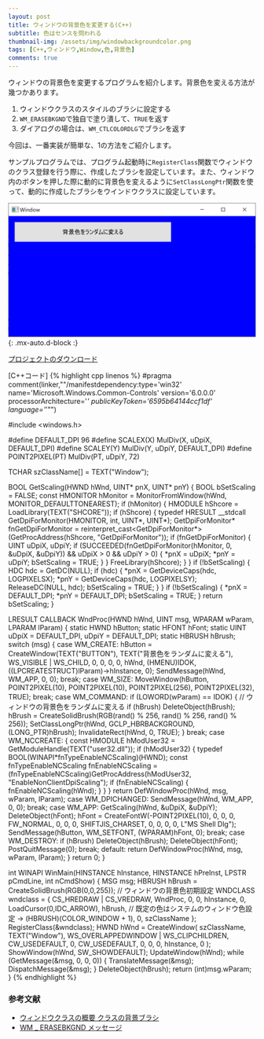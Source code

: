 ```yaml
---
layout: post
title: ウィンドウの背景色を変更する(C++)
subtitle: 色はセンスを問われる
thumbnail-img: /assets/img/windowbackgroundcolor.png
tags: [C++,ウィンドウ,Window,色,背景色]
comments: true
---
```


ウィンドウの背景色を変更するプログラムを紹介します。背景色を変える方法が幾つかあります。

1. ウィンドウクラスのスタイルのブラシに設定する
1. `WM_ERASEBKGND`で独自で塗り潰して、`TRUE`を返す 
1. ダイアログの場合は、`WM_CTLCOLORDLG`でブラシを返す

今回は、一番実装が簡単な、1の方法をご紹介します。

サンプルプログラムでは、プログラム起動時に`RegisterClass`関数でウィンドウのクラス登録を行う際に、作成したブラシを設定しています。また、ウィンドウ内のボタンを押した際に動的に背景色を変えるように`SetClassLongPtr`関数を使って、動的に作成したブラシをウインドウクラスに設定しています。


![](/assets/img/windowbackgroundcolor.png){: .mx-auto.d-block :}

[プロジェクトのダウンロード](https://github.com/kenjinote/WindowBackgroundColor/archive/master.zip)

[C++コード]
{% highlight cpp linenos %}
#pragma comment(linker,"\"/manifestdependency:type='win32' name='Microsoft.Windows.Common-Controls' version='6.0.0.0' processorArchitecture='*' publicKeyToken='6595b64144ccf1df' language='*'\"")

#include <windows.h>

#define DEFAULT_DPI 96
#define SCALEX(X) MulDiv(X, uDpiX, DEFAULT_DPI)
#define SCALEY(Y) MulDiv(Y, uDpiY, DEFAULT_DPI)
#define POINT2PIXEL(PT) MulDiv(PT, uDpiY, 72)

TCHAR szClassName[] = TEXT("Window");

BOOL GetScaling(HWND hWnd, UINT* pnX, UINT* pnY)
{
  BOOL bSetScaling = FALSE;
  const HMONITOR hMonitor = MonitorFromWindow(hWnd, MONITOR_DEFAULTTONEAREST);
  if (hMonitor)
  {
    HMODULE hShcore = LoadLibrary(TEXT("SHCORE"));
    if (hShcore)
    {
      typedef HRESULT __stdcall GetDpiForMonitor(HMONITOR, int, UINT*, UINT*);
      GetDpiForMonitor* fnGetDpiForMonitor = reinterpret_cast<GetDpiForMonitor*>(GetProcAddress(hShcore, "GetDpiForMonitor"));
      if (fnGetDpiForMonitor)
      {
        UINT uDpiX, uDpiY;
        if (SUCCEEDED(fnGetDpiForMonitor(hMonitor, 0, &uDpiX, &uDpiY)) && uDpiX > 0 && uDpiY > 0)
        {
          *pnX = uDpiX;
          *pnY = uDpiY;
          bSetScaling = TRUE;
        }
      }
      FreeLibrary(hShcore);
    }
  }
  if (!bSetScaling)
  {
    HDC hdc = GetDC(NULL);
    if (hdc)
    {
      *pnX = GetDeviceCaps(hdc, LOGPIXELSX);
      *pnY = GetDeviceCaps(hdc, LOGPIXELSY);
      ReleaseDC(NULL, hdc);
      bSetScaling = TRUE;
    }
  }
  if (!bSetScaling)
  {
    *pnX = DEFAULT_DPI;
    *pnY = DEFAULT_DPI;
    bSetScaling = TRUE;
  }
  return bSetScaling;
}

LRESULT CALLBACK WndProc(HWND hWnd, UINT msg, WPARAM wParam, LPARAM lParam)
{
  static HWND hButton;
  static HFONT hFont;
  static UINT uDpiX = DEFAULT_DPI, uDpiY = DEFAULT_DPI;
  static HBRUSH hBrush;
  switch (msg)
  {
  case WM_CREATE:
    hButton = CreateWindow(TEXT("BUTTON"), TEXT("背景色をランダムに変える"), WS_VISIBLE | WS_CHILD, 0, 0, 0, 0, hWnd, (HMENU)IDOK, ((LPCREATESTRUCT)lParam)->hInstance, 0);
    SendMessage(hWnd, WM_APP, 0, 0);
    break;
  case WM_SIZE:
    MoveWindow(hButton, POINT2PIXEL(10), POINT2PIXEL(10), POINT2PIXEL(256), POINT2PIXEL(32), TRUE);
    break;
  case WM_COMMAND:
    if (LOWORD(wParam) == IDOK)
    {
      // ウィンドウの背景色をランダムに変える
      if (hBrush) DeleteObject(hBrush);
      hBrush = CreateSolidBrush(RGB(rand() % 256, rand() % 256, rand() % 256));
      SetClassLongPtr(hWnd, GCLP_HBRBACKGROUND, (LONG_PTR)hBrush);
      InvalidateRect(hWnd, 0, TRUE);
    }
    break;
  case WM_NCCREATE:
    {
      const HMODULE hModUser32 = GetModuleHandle(TEXT("user32.dll"));
      if (hModUser32)
      {
        typedef BOOL(WINAPI*fnTypeEnableNCScaling)(HWND);
        const fnTypeEnableNCScaling fnEnableNCScaling = (fnTypeEnableNCScaling)GetProcAddress(hModUser32, "EnableNonClientDpiScaling");
        if (fnEnableNCScaling)
        {
          fnEnableNCScaling(hWnd);
        }
      }
    }
    return DefWindowProc(hWnd, msg, wParam, lParam);
  case WM_DPICHANGED:
    SendMessage(hWnd, WM_APP, 0, 0);
    break;
  case WM_APP:
    GetScaling(hWnd, &uDpiX, &uDpiY);
    DeleteObject(hFont);
    hFont = CreateFontW(-POINT2PIXEL(10), 0, 0, 0, FW_NORMAL, 0, 0, 0, SHIFTJIS_CHARSET, 0, 0, 0, 0, L"MS Shell Dlg");
    SendMessage(hButton, WM_SETFONT, (WPARAM)hFont, 0);
    break;
  case WM_DESTROY:
    if (hBrush) DeleteObject(hBrush);
    DeleteObject(hFont);
    PostQuitMessage(0);
    break;
  default:
    return DefWindowProc(hWnd, msg, wParam, lParam);
  }
  return 0;
}

int WINAPI WinMain(HINSTANCE hInstance, HINSTANCE hPreInst, LPSTR pCmdLine, int nCmdShow)
{
  MSG msg;
  HBRUSH hBrush = CreateSolidBrush(RGB(0,0,255)); // ウィンドウの背景色初期設定
  WNDCLASS wndclass = {
    CS_HREDRAW | CS_VREDRAW,
    WndProc,
    0,
    0,
    hInstance,
    0,
    LoadCursor(0,IDC_ARROW),
    hBrush, // 既定の色はシステムのウィンドウ色設定 → (HBRUSH)(COLOR_WINDOW + 1),
    0,
    szClassName
  };
  RegisterClass(&wndclass);
  HWND hWnd = CreateWindow(
    szClassName,
    TEXT("Window"),
    WS_OVERLAPPEDWINDOW | WS_CLIPCHILDREN,
    CW_USEDEFAULT,
    0,
    CW_USEDEFAULT,
    0,
    0,
    0,
    hInstance,
    0
  );
  ShowWindow(hWnd, SW_SHOWDEFAULT);
  UpdateWindow(hWnd);
  while (GetMessage(&msg, 0, 0, 0))
  {
    TranslateMessage(&msg);
    DispatchMessage(&msg);
  }
  DeleteObject(hBrush);
  return (int)msg.wParam;
}
{% endhighlight %}

### 参考文献
- [ウィンドウクラスの概要 クラスの背景ブラシ](https://docs.microsoft.com/ja-jp/windows/win32/winmsg/about-window-classes#class-background-brush)
- [WM _ ERASEBKGND メッセージ](https://docs.microsoft.com/ja-jp/windows/win32/winmsg/wm-erasebkgnd)
